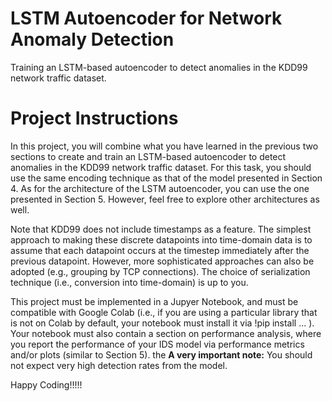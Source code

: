 # LSTM Autoencoder for Network Anomaly Detection
Training an LSTM-based autoencoder to detect anomalies in the KDD99 network traffic dataset.

# Project Instructions

In this project, you will combine what you have learned in the previous two sections to create and train an LSTM-based autoencoder 
to detect anomalies in the KDD99 network traffic dataset. For this task, you should use the same encoding technique as that of the model 
presented in Section 4. As for the architecture of the LSTM autoencoder, you can use the one presented in Section 5. However, feel free to 
explore other architectures as well. 

Note that KDD99 does not include timestamps as a feature. The simplest approach to making these discrete datapoints into time-domain data 
is to assume that each datapoint occurs at the timestep immediately after the previous datapoint. However, more sophisticated approaches 
can also be adopted (e.g., grouping by TCP connections). The choice of serialization technique (i.e., conversion into time-domain) is up 
to you.

This project must be implemented in a Jupyer Notebook, and must be compatible with Google Colab (i.e., if you are using a particular 
library that is not on Colab by default, your notebook must install it via !pip install ... ). Your notebook must also contain a section 
on performance analysis, where you report the performance of your IDS model via performance metrics and/or plots (similar to Section 5).
the
**A very important note:** You should not expect very high detection rates from the model. 

Happy Coding!!!!! 
